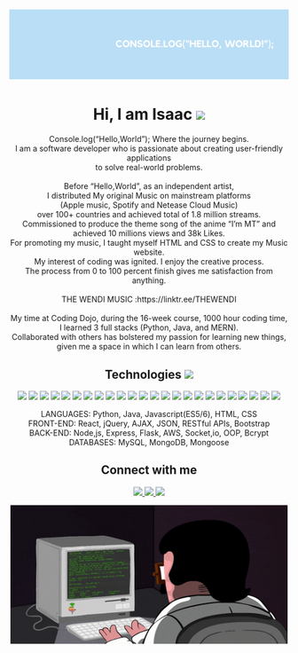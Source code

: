# ![header](https://raw.githubusercontent.com/THEWENDI/THEWENDI/main/Hello.png)

<h1 align="center"> Hi, I am Isaac <img src="https://raw.githubusercontent.com/MartinHeinz/MartinHeinz/master/wave.gif" width="60" > </h1>
<p align="center">Console.log(“Hello,World”); Where the journey begins.<br>
I am a software developer who is passionate about creating user-friendly applications <br> to solve real-world problems.<br> <br>Before “Hello,World”, as an independent artist, <br> I distributed My original Music on mainstream platforms <br>(Apple music, Spotify and Netease Cloud Music)<br> over 100+ countries and achieved total of 1.8 million streams.<br>Commissioned to produce the theme song of the anime “I’m MT” and achieved 10 millions views and 38k Likes.<br> For promoting my music, I taught myself HTML and CSS to create my Music website.<br> My interest of coding was ignited. I enjoy the creative process.<br> The process from 0 to 100 percent finish gives me satisfaction from anything. <br><br>THE WENDI MUSIC :https://linktr.ee/THEWENDI <br><br>My time at Coding Dojo, during the 16-week course, 1000 hour coding time,<br> I learned 3 full stacks (Python, Java, and MERN).<br>Collaborated with others has bolstered my passion for learning new things, given me a space in which I can learn from others.</p>

<!-- TECH LANGUAGES & TOOLS -->
  <h2 align="center">Technologies <img src="https://media.giphy.com/media/WUlplcMpOCEmTGBtBW/giphy.gif" width="70"></h2>
  
  <p align="center">
  <img src="https://img.shields.io/badge/-HTML5-E34F26?style=for-the-badge&logo=html5&logoColor=white"/>
  <img src="https://img.shields.io/badge/-CSS3-1572B6?style=for-the-badge&logo=css3"/>
  <img src="https://img.shields.io/badge/-JavaScript-black?style=for-the-badge&logo=javascript"/>
  <img src="https://img.shields.io/badge/-Bootstrap-563D7C?style=for-the-badge&logo=bootstrap"/>
  <img src="https://img.shields.io/badge/-Python-yellow?style=for-the-badge&logo=python"/>
  <img src="https://img.shields.io/badge/-Flask-gray?style=for-the-badge&logo=flask"/>
  <img src="https://img.shields.io/badge/-MySQL-DD8A00?style=for-the-badge&logo=mysql"/>
  <img src="https://img.shields.io/badge/-Nodejs-white?style=for-the-badge&logo=Node.js"/>
  <img src="https://img.shields.io/badge/-Express-22AE5A?style=for-the-badge&logo=express"/>
  <img src="https://img.shields.io/badge/-React-212121?style=for-the-badge&logo=react"/>
  <img src="https://img.shields.io/badge/-MUI-0A1929?style=for-the-badge&logo=mui"/>
  <img src="https://img.shields.io/badge/-Sass-ED087D?style=for-the-badge&logo=sass"/>
  <img src="https://img.shields.io/badge/-MongoDB-FFF?style=for-the-badge&logo=mongodb"/>
  <img src="https://img.shields.io/badge/-Postman-FFF?style=for-the-badge&logo=postman"/>
  <img src="https://img.shields.io/badge/-Java-E34A86?style=for-the-badge&logo=java"/>
  <img src="https://img.shields.io/badge/-Spring-166E3A?style=for-the-badge&logo=spring"/>
  <img src="https://img.shields.io/badge/-VSCode-282A36?style=for-the-badge&logo=visualstudiocode"/>
  <img src="https://img.shields.io/badge/-Markdown-0e99da?style=for-the-badge&logo=markdown"/>
  <img src="https://img.shields.io/badge/-GitHub-0D1117?style=for-the-badge&logo=github"/>
  <img src="https://img.shields.io/badge/-Git-black?style=for-the-badge&logo=git"/>
  <img src="https://img.shields.io/badge/-Amazon AWS-E98610?style=for-the-badge&logo=amazonaws"/>
  <img src="https://img.shields.io/badge/-Figma-19B2F1?style=for-the-badge&logo=figma"/>
  <img src="https://img.shields.io/badge/-Miro-F2C52D?style=for-the-badge&logo=miro"/>
  <img src="https://img.shields.io/badge/-Trello-095ED9?style=for-the-badge&logo=trello"/>
  </p>
  <p align="center">
LANGUAGES: Python, Java, Javascript(ES5/6), HTML, CSS <br>
FRONT-END: React, jQuery, AJAX, JSON, RESTful APIs, Bootstrap <br>
BACK-END: Node,js, Express, Flask, AWS, Socket,io, OOP, Bcrypt <br>
DATABASES: MySQL, MongoDB, Mongoose 
  </p>
 <h2 align="center">
   Connect with me </h2>
  
  <p align="center">
  <a href="mailto: isaacwendili@gmail.com">
   <img src="https://img.shields.io/badge/-Gmail-c14438?style=flat&logo=Gmail&logoColor=red&link=mailto:isaacwendili@gmail.com"/>
  </a>
  <a href="https://www.linkedin.com/in/wen-di-isaac-li-948b97236/">
   <img src="https://img.shields.io/badge/-LinkedIn-1D2226?style=flat&logo=Linkedin&logoColor=0077B5&link=https://www.linkedin.com/in/wen-di-isaac-li-948b97236/"/>
  </a>
  <a href="https://discord.gg/232744490970906624">
   <img src="https://img.shields.io/badge/-Discord-33363B?style=flat&logo=discord&logoColor=7289DA&link=https://discord.gg/232744490970906624"/>
  </a>
  
  </p>
  
 <div align="center">
<img src="https://github.com/THEWENDI/THEWENDI/blob/6e55ea11b2c50cc7e1478c95da8a5430ab8b064b/coderman.gif" alt="Coder" width="500" height="250" />
</div>

<!--
**THEWENDI/THEWENDI** is a ✨ _special_ ✨ repository because its `README.md` (this file) appears on your GitHub profile.

Here are some ideas to get you started:

- 🔭 I’m currently working on ...
- 🌱 I’m currently learning ...
- 👯 I’m looking to collaborate on ...
- 🤔 I’m looking for help with ...
- 💬 Ask me about ...
- 📫 How to reach me: ...
- 😄 Pronouns: ...
- ⚡ Fun fact: ...
-->
